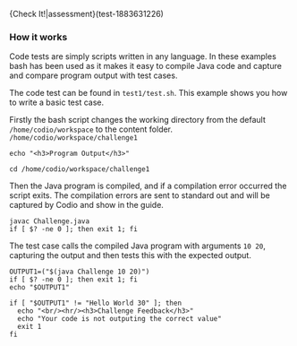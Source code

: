 {Check It!|assessment}(test-1883631226)

### How it works
Code tests are simply scripts written in any language. In these examples bash has been used as it makes it easy to compile Java code and capture and compare program output with test cases.

The code test can be found in `test1/test.sh`. This example shows you how to write a basic test case. 

Firstly the bash script changes the working directory from the default `/home/codio/workspace` to the content folder.
`/home/codio/workspace/challenge1`

```
echo "<h3>Program Output</h3>"

cd /home/codio/workspace/challenge1
```

Then the Java program is compiled, and if a compilation error occurred the script exits. The compilation errors are sent to standard out and will be captured by Codio and show in the guide.

```
javac Challenge.java
if [ $? -ne 0 ]; then exit 1; fi
```

The test case calls the compiled Java program with arguments `10 20`, capturing the output and then tests this with the expected output.

```
OUTPUT1=("$(java Challenge 10 20)")
if [ $? -ne 0 ]; then exit 1; fi
echo "$OUTPUT1"

if [ "$OUTPUT1" != "Hello World 30" ]; then 
  echo "<br/><hr/><h3>Challenge Feedback</h3>"
  echo "Your code is not outputing the correct value"
  exit 1
fi
```
